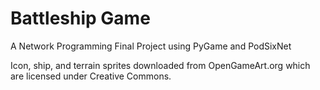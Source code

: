 Battleship Game
===============

A Network Programming Final Project using PyGame and PodSixNet


Icon, ship, and terrain sprites downloaded from OpenGameArt.org
which are licensed under Creative Commons.
